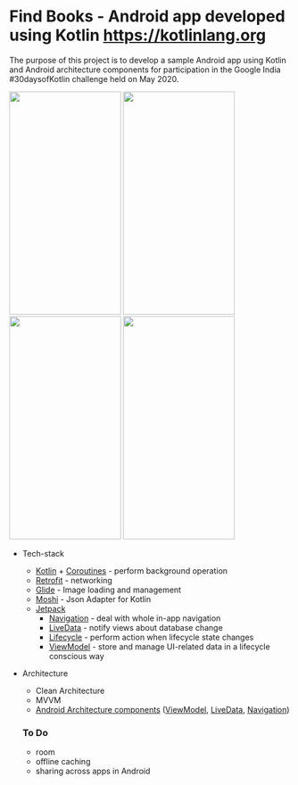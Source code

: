 # Find Books - Android app developed using Kotlin https://kotlinlang.org

The purpose of this project is to develop a sample Android app using Kotlin and Android architecture components for participation in the Google India #30daysofKotlin challenge held on May 2020.

<img src="https://user-images.githubusercontent.com/39544287/83970445-5ed8b080-a8f3-11ea-978f-5fb525d418eb.png" width="200" height="400"> <img src="https://user-images.githubusercontent.com/39544287/83970441-5da78380-a8f3-11ea-9095-c4eb762d14e8.png" width="200" height="400"> <img src="https://user-images.githubusercontent.com/39544287/83970438-5b452980-a8f3-11ea-982e-64d3e7ba317c.png" width="200" height="400"> <img src="https://user-images.githubusercontent.com/39544287/83970433-57190c00-a8f3-11ea-911f-c29bd3fba0be.png" width="200" height="400">

* Tech-stack
    * [Kotlin](https://kotlinlang.org/) + [Coroutines](https://kotlinlang.org/docs/reference/coroutines-overview.html) - perform background operation
    * [Retrofit](https://square.github.io/retrofit/) - networking
    * [Glide](https://github.com/bumptech/glide/) - Image loading and management
    * [Moshi](https://github.com/square/moshi) - Json Adapter for Kotlin
    * [Jetpack](https://developer.android.com/jetpack)
        * [Navigation](https://developer.android.com/topic/libraries/architecture/navigation/) - deal with whole in-app navigation
        * [LiveData](https://developer.android.com/topic/libraries/architecture/livedata) - notify views about database change
        * [Lifecycle](https://developer.android.com/topic/libraries/architecture/lifecycle) - perform action when lifecycle state changes
        * [ViewModel](https://developer.android.com/topic/libraries/architecture/viewmodel) - store and manage UI-related data in a lifecycle conscious way

* Architecture
    * Clean Architecture
    * MVVM
    * [Android Architecture components](https://developer.android.com/topic/libraries/architecture) ([ViewModel](https://developer.android.com/topic/libraries/architecture/viewmodel), [LiveData](https://developer.android.com/topic/libraries/architecture/livedata), [Navigation](https://developer.android.com/jetpack/androidx/releases/navigation))
 
 
  ### To Do
   * room
   * offline caching
   * sharing across apps in Android
